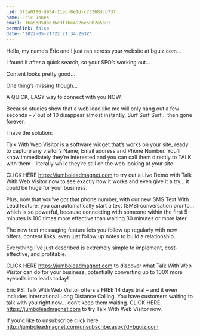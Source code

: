 ```yaml
---
_id: 5f3a0180-d954-11ec-8e1d-c73268dcb737
name: Eric Jones
email: 16a5d05da636c3f1be4926e60b2a5a01
permalink: false
date: '2022-05-21T22:21:34.253Z'
---
```

Hello, my name’s Eric and I just ran across your website at bguiz.com...

I found it after a quick search, so your SEO’s working out…

Content looks pretty good…

One thing’s missing though…

A QUICK, EASY way to connect with you NOW.

Because studies show that a web lead like me will only hang out a few seconds – 7 out of 10 disappear almost instantly, Surf Surf Surf… then gone forever.

I have the solution:

Talk With Web Visitor is a software widget that’s works on your site, ready to capture any visitor’s Name, Email address and Phone Number.  You’ll know immediately they’re interested and you can call them directly to TALK with them - literally while they’re still on the web looking at your site.

CLICK HERE https://jumboleadmagnet.com to try out a Live Demo with Talk With Web Visitor now to see exactly how it works and even give it a try… it could be huge for your business.

Plus, now that you’ve got that phone number, with our new SMS Text With Lead feature, you can automatically start a text (SMS) conversation pronto… which is so powerful, because connecting with someone within the first 5 minutes is 100 times more effective than waiting 30 minutes or more later.

The new text messaging feature lets you follow up regularly with new offers, content links, even just follow up notes to build a relationship.

Everything I’ve just described is extremely simple to implement, cost-effective, and profitable.
 
CLICK HERE https://jumboleadmagnet.com to discover what Talk With Web Visitor can do for your business, potentially converting up to 100X more eyeballs into leads today!

Eric
PS: Talk With Web Visitor offers a FREE 14 days trial – and it even includes International Long Distance Calling. 
You have customers waiting to talk with you right now… don’t keep them waiting. 
CLICK HERE https://jumboleadmagnet.com to try Talk With Web Visitor now.

If you'd like to unsubscribe click here http://jumboleadmagnet.com/unsubscribe.aspx?d=bguiz.com
